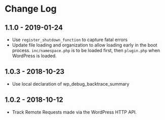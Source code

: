 # Change Log

## 1.1.0 - 2019-01-24

- Use `register_shutdown_function` to capture fatal errors
- Update file loading and organization to allow loading early in the boot process. `inc/namespace.php` is to be loaded first, then `plugin.php` when WordPress is loaded.

## 1.0.3 - 2018-10-23

- Use local declaration of wp_debug_backtrace_summary

## 1.0.2 - 2018-10-12

- Track Remote Requests made via the WordPress HTTP API.
